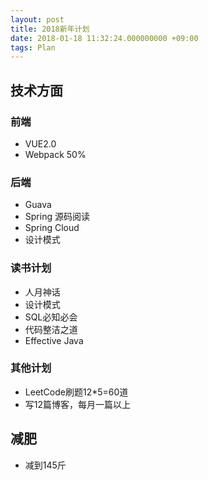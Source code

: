 ```yaml
---
layout: post
title: 2018新年计划
date: 2018-01-18 11:32:24.000000000 +09:00
tags: Plan
---
```


## 技术方面

### 前端
- VUE2.0
- Webpack     50%

### 后端
- Guava
- Spring 源码阅读
- Spring Cloud
- 设计模式

### 读书计划
- 人月神话
- 设计模式
- SQL必知必会
- 代码整洁之道
- Effective Java


### 其他计划
- LeetCode刷题12*5=60道
- 写12篇博客，每月一篇以上

## 减肥
- 减到145斤
